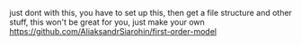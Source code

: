 just dont with this, you have to set up this, then get a file structure and other stuff, this won't be great for you, just make your own
https://github.com/AliaksandrSiarohin/first-order-model